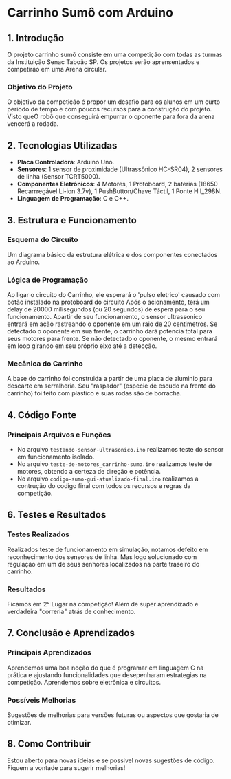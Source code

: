# Carrinho Sumô com Arduino

## 1. Introdução
O projeto carrinho sumô consiste em uma competição com todas as turmas da Instituição Senac Taboão SP. Os projetos serão aprensentados e competirão em uma Arena circular.

### Objetivo do Projeto
O objetivo da competição é propor um desafio para os alunos em um curto periodo de tempo e com poucos recursos para a construção do projeto. Visto queO robô que conseguirá empurrar o oponente para fora da arena vencerá a rodada.

## 2. Tecnologias Utilizadas
- **Placa Controladora**: Arduino  Uno.
- **Sensores**: 1 sensor de proximidade (Ultrassônico HC-SR04), 2 sensores de linha (Sensor TCRT5000).
- **Componentes Eletrônicos**: 4 Motores, 1 Protoboard, 2 baterias (18650 Recarrregável Li-ion 3.7v), 1 PushButton/Chave Táctil, 1 Ponte H l_298N.
- **Linguagem de Programação**: C e C++.

## 3. Estrutura e Funcionamento
### Esquema do Circuito
Um diagrama básico da estrutura elétrica e dos componentes conectados ao Arduino.

### Lógica de Programação
Ao ligar o circuito do Carrinho, ele esperará o 'pulso eletrico' causado com botão instalado na protoboard do circuito Após o acionamento, terá um delay de 20000 milisegundos (ou 20 segundos) de espera para o seu funcionamento. Apartir de seu funcionamento, o sensor ultrassonico entrará em ação rastreando o oponente em um raio de 20 centimetros. Se detectado o oponente em sua frente, o carrinho dará potencia total para seus motores para frente. Se não detectado o oponente, o mesmo entrará em loop girando em seu próprio eixo até a detecção.

### Mecânica do Carrinho
A base do carrinho foi construida a partir de uma placa de aluminio para descarte em serralheria. Seu "raspador" (especie de  escudo na frente do carrinho) foi feito com plastico e suas rodas são de borracha.
## 4. Código Fonte
### Principais Arquivos e Funções


- No arquivo `testando-sensor-ultrasonico.ino` realizamos teste do sensor em funcionamento isolado.
- No arquivo `teste-de-motores_carrinho-sumo.ino` realizamos teste de motores, obtendo a certeza de direção e potência.
- No arquivo `codigo-sumo-gui-atualizado-final.ino` realizamos a contrução do codigo final com todos os recursos e regras da competição.

## 6. Testes e Resultados
### Testes Realizados
Realizados teste de funcionamento em simulação, notamos defeito em reconhecimento dos sensores de linha. Mas logo solucionado com regulação em um de seus senhores localizados na parte traseiro do carrinho.

### Resultados
Ficamos em 2° Lugar na competição! Além de super aprendizado e verdadeira "correria" atrás de conhecimento.

## 7. Conclusão e Aprendizados
### Principais Aprendizados
Aprendemos uma boa noção do que é programar em linguagem C na prática e ajustando funcionalidades que desepenharam estrategias na competição. Aprendemos sobre eletrônica e circuitos.

### Possíveis Melhorias
Sugestões de melhorias para versões futuras ou aspectos que gostaria de otimizar.

## 8. Como Contribuir
Estou aberto para novas ideias e se possivel novas sugestões de código. Fiquem a vontade para sugerir melhorias!


